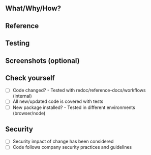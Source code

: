 ## What/Why/How?

## Reference

## Testing

## Screenshots (optional)

## Check yourself

- [ ] Code changed? - Tested with redoc/reference-docs/workflows (internal)
- [ ] All new/updated code is covered with tests
- [ ] New package installed? - Tested in different environments (browser/node)

## Security

- [ ] Security impact of change has been considered
- [ ] Code follows company security practices and guidelines
